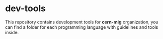 dev-tools
=========

This repository contains development tools for **cern-mig** organization, you
can find a folder for each programming language with guidelines and tools
inside.
